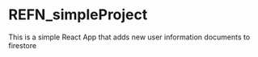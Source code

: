 # REFN_simpleProject
This is a simple  React  App that adds new user information documents  to firestore
